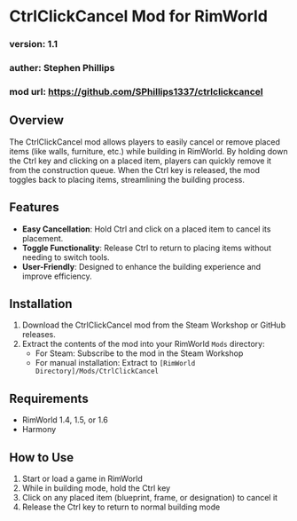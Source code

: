 # CtrlClickCancel Mod for RimWorld
### version: 1.1
### auther: Stephen Phillips
### mod url: https://github.com/SPhillips1337/ctrlclickcancel

## Overview
The CtrlClickCancel mod allows players to easily cancel or remove placed items (like walls, furniture, etc.) while building in RimWorld. By holding down the Ctrl key and clicking on a placed item, players can quickly remove it from the construction queue. When the Ctrl key is released, the mod toggles back to placing items, streamlining the building process.

## Features
- **Easy Cancellation**: Hold Ctrl and click on a placed item to cancel its placement.
- **Toggle Functionality**: Release Ctrl to return to placing items without needing to switch tools.
- **User-Friendly**: Designed to enhance the building experience and improve efficiency.

## Installation
1. Download the CtrlClickCancel mod from the Steam Workshop or GitHub releases.
2. Extract the contents of the mod into your RimWorld `Mods` directory:
   - For Steam: Subscribe to the mod in the Steam Workshop
   - For manual installation: Extract to `[RimWorld Directory]/Mods/CtrlClickCancel`

## Requirements
- RimWorld 1.4, 1.5, or 1.6
- Harmony

## How to Use
1. Start or load a game in RimWorld
2. While in building mode, hold the Ctrl key
3. Click on any placed item (blueprint, frame, or designation) to cancel it
4. Release the Ctrl key to return to normal building mode
